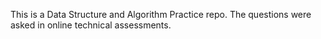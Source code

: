 This is a Data Structure and Algorithm Practice repo. The questions were asked in online technical assessments.
